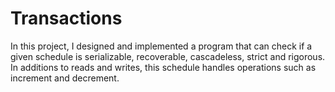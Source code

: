 # Transactions

In this project, I designed and implemented a program that can check if a given schedule is serializable, recoverable, cascadeless, strict and rigorous. In additions to reads and writes, this schedule handles operations such as increment and decrement.
